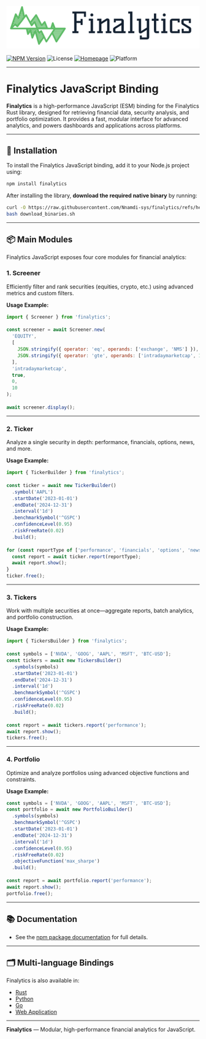 ![Finalytics](https://github.com/Nnamdi-sys/finalytics/raw/main/logo-color.png)

[![NPM Version](https://img.shields.io/npm/v/finalytics)](https://www.npmjs.com/package/finalytics)
![License](https://img.shields.io/crates/l/finalytics)
[![Homepage](https://img.shields.io/badge/homepage-finalytics.rs-blue)](https://finalytics.rs/)
![Platform](https://img.shields.io/badge/Platform-Windows%20%7C%20Linux%20%7C%20MacOS-brightgreen)

---

# Finalytics JavaScript Binding

**Finalytics** is a high-performance JavaScript (ESM) binding for the Finalytics Rust library, designed for retrieving financial data, security analysis, and portfolio optimization.
It provides a fast, modular interface for advanced analytics, and powers dashboards and applications across platforms.

---

## 🚀 Installation

To install the Finalytics JavaScript binding, add it to your Node.js project using:

```bash
npm install finalytics
```

After installing the library, **download the required native binary** by running:
```bash
curl -O https://raw.githubusercontent.com/Nnamdi-sys/finalytics/refs/heads/main/js/download_binaries.sh
bash download_binaries.sh
```

---

## 📦 Main Modules

Finalytics JavaScript exposes four core modules for financial analytics:

### 1. Screener

Efficiently filter and rank securities (equities, crypto, etc.) using advanced metrics and custom filters.

**Usage Example:**
```javascript
import { Screener } from 'finalytics';

const screener = await Screener.new(
  'EQUITY',
  [
    JSON.stringify({ operator: 'eq', operands: ['exchange', 'NMS'] }),
    JSON.stringify({ operator: 'gte', operands: ['intradaymarketcap', 10000000000] }),
  ],
  'intradaymarketcap',
  true,
  0,
  10
);

await screener.display();
```

---

### 2. Ticker

Analyze a single security in depth: performance, financials, options, news, and more.

**Usage Example:**
```javascript
import { TickerBuilder } from 'finalytics';

const ticker = await new TickerBuilder()
  .symbol('AAPL')
  .startDate('2023-01-01')
  .endDate('2024-12-31')
  .interval('1d')
  .benchmarkSymbol('^GSPC')
  .confidenceLevel(0.95)
  .riskFreeRate(0.02)
  .build();

for (const reportType of ['performance', 'financials', 'options', 'news']) {
  const report = await ticker.report(reportType);
  await report.show();
}
ticker.free();
```

---

### 3. Tickers

Work with multiple securities at once—aggregate reports, batch analytics, and portfolio construction.

**Usage Example:**
```javascript
import { TickersBuilder } from 'finalytics';

const symbols = ['NVDA', 'GOOG', 'AAPL', 'MSFT', 'BTC-USD'];
const tickers = await new TickersBuilder()
  .symbols(symbols)
  .startDate('2023-01-01')
  .endDate('2024-12-31')
  .interval('1d')
  .benchmarkSymbol('^GSPC')
  .confidenceLevel(0.95)
  .riskFreeRate(0.02)
  .build();

const report = await tickers.report('performance');
await report.show();
tickers.free();
```

---

### 4. Portfolio

Optimize and analyze portfolios using advanced objective functions and constraints.

**Usage Example:**
```javascript
const symbols = ['NVDA', 'GOOG', 'AAPL', 'MSFT', 'BTC-USD'];
const portfolio = await new PortfolioBuilder()
  .symbols(symbols)
  .benchmarkSymbol('^GSPC')
  .startDate('2023-01-01')
  .endDate('2024-12-31')
  .interval('1d')
  .confidenceLevel(0.95)
  .riskFreeRate(0.02)
  .objectiveFunction('max_sharpe')
  .build();

const report = await portfolio.report('performance');
await report.show();
portfolio.free();
```

---

## 📚 Documentation

- See the [npm package documentation](https://www.npmjs.com/package/finalytics) for full details.

---

## 🗂️ Multi-language Bindings

Finalytics is also available in:
- [Rust](../rust/README.md)
- [Python](../python/README.md)
- [Go](../go/README.md)
- [Web Application](../web/README.md)

---

**Finalytics** — Modular, high-performance financial analytics for JavaScript.
